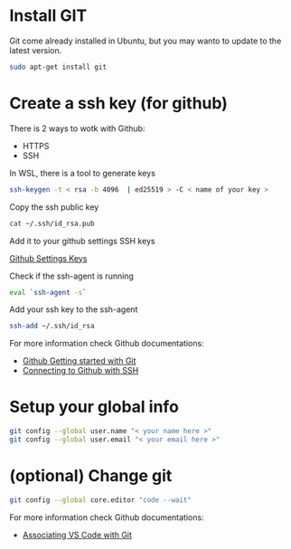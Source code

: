 # Install GIT

Git come already installed in Ubuntu, but you may wanto to update to the latest version.

```sh
sudo apt-get install git
```

# Create a ssh key (for github)

There is 2 ways to wotk with Github:
* HTTPS
* SSH

In WSL, there is a tool to generate keys

```sh
ssh-keygen -t < rsa -b 4096  | ed25519 > -C < name of your key >
```

Copy the ssh public key

```sh
cat ~/.ssh/id_rsa.pub
```

Add it to your github settings SSH keys

[Github Settings Keys](https://github.com/settings/keys)

Check if the ssh-agent is running

```sh
eval `ssh-agent -s`
```

Add your ssh key to the ssh-agent

```sh
ssh-add ~/.ssh/id_rsa
```

For more information check Github documentations:

* [Github Getting started with Git](https://docs.github.com/en/get-started/getting-started-with-git)
* [Connecting to Github with SSH](https://docs.github.com/en/authentication/connecting-to-github-with-ssh)

# Setup your global info

```sh
git config --global user.name "< your name here >"
git config --global user.email "< your email here >"
```

# (optional) Change git 

```sh
git config --global core.editor "code --wait"
```

For more information check Github documentations:

* [Associating VS Code with Git](https://docs.github.com/en/get-started/getting-started-with-git/associating-text-editors-with-git#using-visual-studio-code-as-your-editor)
